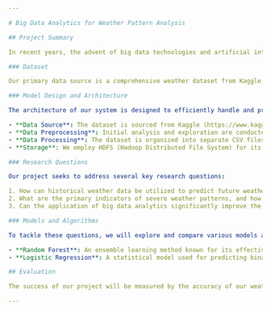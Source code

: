 ```yaml
---

# Big Data Analytics for Weather Pattern Analysis

## Project Summary

In recent years, the advent of big data technologies and artificial intelligence has revolutionized various domains, including meteorology. Our project, "Big Data Analytics for Weather Pattern Analysis," aims to leverage these advancements to enhance weather forecasting accuracy and provide deeper insights into climate trends.

### Dataset

Our primary data source is a comprehensive weather dataset from Kaggle, encompassing historical hourly weather data from 36 cities between 2012 and 2017. This dataset is rich in features, including visibility, wind speed and direction, precipitation levels, cloud coverage, temperature, perceived temperature, atmospheric pressure, humidity, and sea level pressure. By analyzing these diverse attributes, we can develop a more nuanced understanding of weather patterns.

### Model Design and Architecture

The architecture of our system is designed to efficiently handle and process large volumes of data:

- **Data Source**: The dataset is sourced from Kaggle (https://www.kaggle.com/datasets/selfishgene/historical-hourly-weather-data), known for its reliability and comprehensive coverage of weather parameters.
- **Data Preprocessing**: Initial analysis and exploration are conducted to understand the data's structure and to perform necessary transformations, ensuring compatibility with our analytical models.
- **Data Processing**: The dataset is organized into separate CSV files for each attribute. Our objective is to consolidate these into a unified DataFrame, encompassing all hourly measurements. Furthermore, we aim to simplify the diverse weather conditions into a set of common categories for easier analysis.
- **Storage**: We employ HDFS (Hadoop Distributed File System) for its scalability and reliability in storing extensive datasets.

### Research Questions

Our project seeks to address several key research questions:

1. How can historical weather data be utilized to predict future weather conditions with high accuracy?
2. What are the primary indicators of severe weather patterns, and how can they be detected early to mitigate potential impacts?
3. Can the application of big data analytics significantly improve the precision of local weather forecasts?

### Models and Algorithms

To tackle these questions, we will explore and compare various models and algorithms:

- **Random Forest**: An ensemble learning method known for its effectiveness in handling nonlinear relationships and resistance to overfitting, making it ideal for complex weather data.
- **Logistic Regression**: A statistical model used for predicting binary outcomes, which can be applied to weather classification tasks.

## Evaluation

The success of our project will be measured by the accuracy of our weather forecasts and our ability to predict severe weather events. We will benchmark our predictions against the forecasts provided by OpenWeatherMap, ensuring our models are competitive and reliable.

---
```

